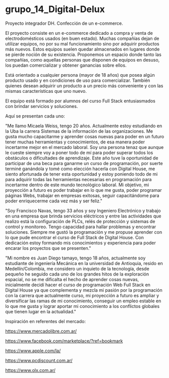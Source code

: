# grupo_14_Digital-Delux
Proyecto integrador DH. Confección de un e-commerce.

El proyecto consiste en un e-commerce dedicado a compra y venta de electrodomésticos usados (en buen estado).
Muchas compañías dejan de utilizar equipos, no por su mal funcionamiento sino por adquirir productos más nuevos. Estos equipos suelen quedar almacenados en lugares donde se pierde noción de su existencia.
Proponemos un espacio donde tanto las compañías, como aquellas personas que disponen de equipos en desuso, los puedan comercializar y obtener ganancias sobre ellos.

Está orientado a cualquier persona (mayor de 18 años) que posea algún producto usado y en condiciones de uso para comercializar. También quienes desean adquirir un producto a un precio más conveniente y con las mismas características que uno nuevo.

El equipo está formado por alumnos del curso Full Stack entusiasmados con brindar servicios y soluciones.

Aquí se presentan cada uno:

"Me llamo Micaela Weiss, tengo 20 años. Actualmente estoy estudiando en la Uba la carrera Sistemas de la información de las organizaciones. 
Me gusta mucho capacitarme y aprender cosas nuevas para poder en un futuro tener muchas herramientas y conocimientos, de esa manera poder incertarme mejor en el mercado laboral. Soy una persona tenaz que aunque le cueste siempre voy a poner todo de mí para poder superar todos los obstáculos o dificultades de aprendizaje. 
Este año tuve la oportunidad de participar de una beca para ganarme un curso de programación, por suerte terminé ganándola y tomé como elección hacerla con Digital House, me siento afortunada de tener esta oportunidad y estoy poniendo todo de mi para adquirir todas las herramientas necesarias en programación para incertarme dentro de este mundo tecnológico laboral. 
Mi objetivo, mi proyección a futuro es poder trabajar en lo que me gusta, poder programar páginas Webs, trabajar en empresas exitosas, seguir capacitándome para poder enriquecerme cada vez más y ser feliz."

"Soy Francisco Navas, tengo 33 años y soy Ingeniero Electrónico y trabajo en una empresa que brinda servicios eléctricos y entre las actividades que realizo está la configuración de PLCs, relés de protección y sistemas de control y monitoreo.
Tengo capacidad para hallar problemas y encontrar soluciones.
Siempre me gustó la programación y me propuse aprender con lo que pude encontrar el curso de Full Stack de Digital House.
Con dedicación estoy formando mis conocimientos y experiencia para poder encarar los proyectos que se presenten."

"Mi nombre es Juan Diego tamayo, tengo 18 años, actualmente soy estudiante de ingeniería Mecánica en la universidad de Antioquia, resido en Medellín/Colombia, me considero un inquieto de la tecnología, desde pequeño he seguido cada uno de los grandes hitos de la exploración espacial, no se me dificalta el hecho de aprender cosas nuevas,  inicialmente decidí  hacer el curso de programación Web Full Stack en Digital House ya que complementa y mezcla mi pasión por la programación con la carrera que actualmente curso, mi proyección a futuro es ampliar y diversificar las ramas de mi conocimiento, conseguir un empleo estable en lo que me gusta y lograr aportar mi conocimiento a los conflictos globales que tienen lugar en la actualidad."

Inspiración en referentes del mercado:

https://www.mercadolibre.com.ar/ <!-- Página de compra y venta de todo tipo de productos, se toma como ejemplo de diseño por su facilidad y funcionalidades-->

https://www.facebook.com/marketplace/?ref=bookmark <!-- Página de compra y venta de todo tipo de productos, se toma como ejemplo de diseño-->

https://www.apple.com/la/ <!-- Compra y venta de productos apple, se toma como ejemplo de diseño-->

https://www.pcdiscount.com.ar/ <!-- Página de compra y venta de notebooks usadas, se toma como referente del tema-->

https://www.olx.com.ar/ <!-- Página de compra y venta de productos nuevos y usados, se toma como referente del tema-->


